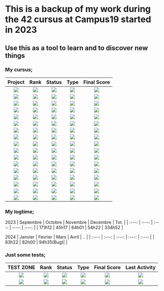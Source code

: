 # This is a backup of my work during the 42 cursus at Campus19 started in 2023
## Use this as a tool to learn and to discover new things

### My cursus;
| Project | Rank | Status | Type | Final Score |
| :---: | :---: | :---: | :---: | :---: |
| [<img src="https://img.shields.io/badge/CPiscine_Reloaded-grey?style=for-the-badge&labelcolor=white"/>](https://github.com/SydenX/42Stud/tree/main/CPiscine-Reloaded) | <img src="https://img.shields.io/badge/none-darkgrey?style=plasticc"/> | <img src="https://img.shields.io/badge/Done-success?style=flat-square" /> | <img src="https://img.shields.io/badge/C & Shell-darkblue?style=plasticc&labelcolor=grey" /> | <img src="https://img.shields.io/badge/100%20%2F%20100-ccff66?style=flat-square" /> |
| [<img src="https://img.shields.io/badge/Libft-grey?style=for-the-badge&labelcolor=white"/>](https://github.com/SydenX/00-Libft) | <img src="https://img.shields.io/badge/00-006666?style=plasticc"/> | <img src="https://img.shields.io/badge/Done-success?style=flat-square" /> | <img src="https://img.shields.io/badge/C-blue?style=plasticc&labelcolor=grey" /> | <img src="https://img.shields.io/badge/★%20122%20%2F%20100%20★-gold?style=flat-square" /> |
| [<img src="https://img.shields.io/badge/get_next_line-grey?style=for-the-badge&labelcolor=white"/>](https://github.com/SydenX/01-get_next_line) | <img src="https://img.shields.io/badge/01-006600?style=plasticc"/> | <img src="https://img.shields.io/badge/Done-success?style=flat-square" /> | <img src="https://img.shields.io/badge/C-blue?style=plasticc&labelcolor=grey" /> | <img src="https://img.shields.io/badge/★%20125%20%2F%20100%20★-gold?style=flat-square" /> |
| [<img src="https://img.shields.io/badge/ft_printf-grey?style=for-the-badge&labelcolor=white"/>](https://github.com/SydenX/01-printf) | <img src="https://img.shields.io/badge/01-006600?style=plasticc"/> | <img src="https://img.shields.io/badge/Done-success?style=flat-square" /> | <img src="https://img.shields.io/badge/C-blue?style=plasticc&labelcolor=grey" /> | <img src="https://img.shields.io/badge/★%20108%20%2F%20100%20★-gold?style=flat-square" /> |
| [<img src="https://img.shields.io/badge/Born2beroot-grey?style=for-the-badge&labelcolor=white"/>](https://github.com/SydenX/42Stud) | <img src="https://img.shields.io/badge/01-006600?style=plasticc"/> | <img src="https://img.shields.io/badge/Done-success?style=flat-square" /> | <img src="https://img.shields.io/badge/Shell%20&%20VM-grey?style=plasticc&labelcolor=grey" /> | <img src="https://img.shields.io/badge/★%20125%20%2F%20100%20★-gold?style=flat-square" /> |
| [<img src="https://img.shields.io/badge/minitalk-grey?style=for-the-badge&labelcolor=white"/>](https://github.com/SydenX/02-minitalk) | <img src="https://img.shields.io/badge/02-3366cc?style=plasticc"/> | <img src="https://img.shields.io/badge/Done-success?style=flat-square" /> | <img src="https://img.shields.io/badge/C-blue?style=plasticc&labelcolor=grey" /> | <img src="https://img.shields.io/badge/100%20%2F%20100-ccff66?style=flat-square" /> |
| [<img src="https://img.shields.io/badge/push_swap-grey?style=for-the-badge&labelcolor=white"/>](https://github.com/SydenX/02-push_swap) | <img src="https://img.shields.io/badge/02-3366cc?style=plasticc"/> | <img src="https://img.shields.io/badge/Done-success?style=flat-square" /> | <img src="https://img.shields.io/badge/C-blue?style=plasticc&labelcolor=grey" /> | <img src="https://img.shields.io/badge/90%20%2F%20100-ccff66?style=flat-square" /> |
| [<img src="https://img.shields.io/badge/so_long-grey?style=for-the-badge&labelcolor=white"/>](https://github.com/SydenX/02-so_long) | <img src="https://img.shields.io/badge/02-3366cc?style=plasticc"/> | <img src="https://img.shields.io/badge/Done-success?style=flat-square" /> | <img src="https://img.shields.io/badge/C-blue?style=plasticc&labelcolor=grey" /> | <img src="https://img.shields.io/badge/★%20110%20%2F%20100%20★-gold?style=flat-square" /> |
| [<img src="https://img.shields.io/badge/philosophers-grey?style=for-the-badge&labelcolor=white"/>](https://github.com/SydenX/03-philosophers) | <img src="https://img.shields.io/badge/03-ffd966?style=plasticc"/> | <img src="https://img.shields.io/badge/Done-success?style=flat-square" /> | <img src="https://img.shields.io/badge/C-blue?style=plasticc&labelcolor=grey" /> | <img src="https://img.shields.io/badge/100%20%2F%20100-ccff66?style=flat-square" /> |
| [<img src="https://img.shields.io/badge/minishell-grey?style=for-the-badge&labelcolor=white"/>](https://github.com/SydenX/03-minishell) | <img src="https://img.shields.io/badge/03-ffd966?style=plasticc"/> | <img src="https://img.shields.io/badge/Done-success?style=flat-square" /> | <img src="https://img.shields.io/badge/C-blue?style=plasticc&labelcolor=grey" /> | <img src="https://img.shields.io/badge/★%20101%20%2F%20100%20★-gold?style=flat-square" /> |
| [<img src="https://img.shields.io/badge/netpractice-grey?style=for-the-badge&labelcolor=white"/>](https://github.com/SydenX/04-netpractice) | <img src="https://img.shields.io/badge/04-deff66?style=plasticc"/> | <img src="https://img.shields.io/badge/Done-success?style=flat-square" /> | <img src="https://img.shields.io/badge/Network-lightgrey?style=plasticc&labelcolor=grey" /> | <img src="https://img.shields.io/badge/100%20%2F%20100-ccff66?style=flat-square" /> |
| [<img src="https://img.shields.io/badge/CPP 00-grey?style=for-the-badge&labelcolor=white"/>](https://github.com/SydenX/04-CPP-0) | <img src="https://img.shields.io/badge/04-deff66?style=plasticc"/> | <img src="https://img.shields.io/badge/Done-success?style=flat-square" /> | <img src="https://img.shields.io/badge/C++-yellow?style=plasticc&labelcolor=grey" /> | <img src="https://img.shields.io/badge/100%20%2F%20100-ccff66?style=flat-square" /> |
| [<img src="https://img.shields.io/badge/CPP 01-grey?style=for-the-badge&labelcolor=white"/>](https://github.com/SydenX/04-CPP-1) | <img src="https://img.shields.io/badge/04-deff66?style=plasticc"/> | <img src="https://img.shields.io/badge/Done-success?style=flat-square" /> | <img src="https://img.shields.io/badge/C++-yellow?style=plasticc&labelcolor=grey" /> | <img src="https://img.shields.io/badge/100%20%2F%20100-ccff66?style=flat-square" /> |
| [<img src="https://img.shields.io/badge/CPP 02-grey?style=for-the-badge&labelcolor=white"/>](https://github.com/SydenX/04-CPP-2) | <img src="https://img.shields.io/badge/04-deff66?style=plasticc"/> | <img src="https://img.shields.io/badge/Done-success?style=flat-square" /> | <img src="https://img.shields.io/badge/C++-yellow?style=plasticc&labelcolor=grey" /> | <img src="https://img.shields.io/badge/100%20%2F%20100-ccff66?style=flat-square" /> |
| [<img src="https://img.shields.io/badge/CPP 03-grey?style=for-the-badge&labelcolor=white"/>](https://github.com/SydenX/04-CPP-3) | <img src="https://img.shields.io/badge/04-deff66?style=plasticc"/> | <img src="https://img.shields.io/badge/Done-success?style=flat-square" /> | <img src="https://img.shields.io/badge/C++-yellow?style=plasticc&labelcolor=grey" /> | <img src="https://img.shields.io/badge/100%20%2F%20100-ccff66?style=flat-square" /> |
| [<img src="https://img.shields.io/badge/CPP 04-grey?style=for-the-badge&labelcolor=white"/>](https://github.com/SydenX/04-CPP-4) | <img src="https://img.shields.io/badge/04-deff66?style=plasticc"/> | <img src="https://img.shields.io/badge/Done-success?style=flat-square" /> | <img src="https://img.shields.io/badge/C++-yellow?style=plasticc&labelcolor=grey" /> | <img src="https://img.shields.io/badge/100%20%2F%20100-ccff66?style=flat-square" /> |
| [<img src="https://img.shields.io/badge/Cub3D%20/%20MiniRT-grey?style=for-the-badge&labelcolor=white"/>](https://github.com/SydenX/04-Cub3D) | <img src="https://img.shields.io/badge/04-deff66?style=plasticc"/> | <img src="https://img.shields.io/badge/Searching_group-red?style=flat-square" /> | <img src="https://img.shields.io/badge/C-blue?style=plasticc&labelcolor=grey" /> | <img src="https://img.shields.io/badge/TBD-red?style=flat-square&labelcolor=grey" /> |

### My logtime;
2023
| Septembre | Octobre | Novembre | Decembre | Tot. |
| :---: | :---: | :---: | :---: | :---: |
| 171h12 | 45h17 | 64h01 | 54h22 | 334h52 |

2024
| Janvier | Fevrier | Mars | Avril | .. |
| :---: | :---: | :---: | :---: | :---: |
| 83h22 | 82h00 | 94h35(Bug)| |

### Just some tests;
| TEST ZONE | Rank | Status | Type | Final Score | Last Activity |
| :---: | :---: | :---: | :---: | :---: | :---: |
| [<img src="https://img.shields.io/badge/test 1-grey?style=for-the-badge&labelcolor=white"/>](https://github.com/SydenX/42Stud) | <img src="https://img.shields.io/badge/T-ff9966?style=plasticc"/> | <img src="https://img.shields.io/badge/In%20Progress-orange?style=flat-square" /> | <img src="https://img.shields.io/badge/C-blue?style=plasticc&labelcolor=grey" /> | <img src="https://img.shields.io/badge/★%20120%20%2F%20100%20★-gold?style=flat-square " /> | <img src="https://img.shields.io/github/last-commit/SydenX/42Stud?label=&style=flat-square" /> |
| [<img src="https://img.shields.io/badge/so_long le test-grey?style=for-the-badge&labelcolor=white"/>](https://github.com/SydenX/42Stud) | <img src="https://img.shields.io/badge/T-ff9966?style=plasticc"/> | <img src="https://img.shields.io/badge/Done-success?style=flat-square" /> | <img src="https://img.shields.io/badge/C-blue?style=plasticc&labelcolor=grey" /> | <img src="https://img.shields.io/badge/80%20%2F%20100-ccff66?style=flat-square" /> | <img src="https://img.shields.io/github/last-commit/SydenX/42Stud?label=&style=flat-square" /> |
